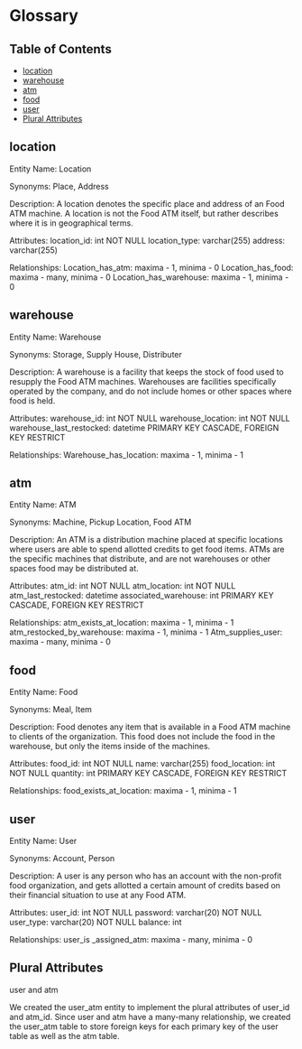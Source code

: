 # Glossary

## Table of Contents

- [location](#location)
- [warehouse](#warehouse)
- [atm](#atm)
- [food](#food)
- [user](#user)
- [Plural Attributes](#plural-attributes)

## location

Entity Name: Location

Synonyms: Place, Address

Description: A location denotes the specific place and address of an Food ATM machine. A location is not  the Food ATM itself, but rather describes where it is in geographical terms.

Attributes:
location_id: int NOT NULL
location_type: varchar(255)
address: varchar(255)

Relationships:
Location_has_atm: maxima - 1, minima - 0
Location_has_food: maxima - many, minima - 0
Location_has_warehouse: maxima - 1, minima - 0

## warehouse

Entity Name: Warehouse

Synonyms: Storage, Supply House, Distributer

Description: A warehouse is a facility that keeps the stock of food used to resupply the Food ATM machines. Warehouses are facilities specifically operated by the company, and do not include homes or other spaces where food is held.

Attributes:
warehouse_id: int NOT NULL
warehouse_location: int NOT NULL
warehouse_last_restocked: datetime
PRIMARY KEY CASCADE, FOREIGN KEY RESTRICT

Relationships:
Warehouse_has_location: maxima - 1, minima - 1

## atm

Entity Name: ATM

Synonyms: Machine, Pickup Location, Food ATM

Description: An ATM is a distribution machine placed at specific locations where users are able to spend allotted credits to get food items. ATMs are the specific machines that distribute, and are not warehouses or other spaces food may be distributed at.

Attributes:
atm_id: int NOT NULL
atm_location: int NOT NULL
atm_last_restocked: datetime
associated_warehouse: int
PRIMARY KEY CASCADE, FOREIGN KEY RESTRICT

Relationships:
atm_exists_at_location: maxima - 1, minima - 1
atm_restocked_by_warehouse: maxima - 1, minima - 1
Atm_supplies_user: maxima - many, minima - 0

## food

Entity Name: Food

Synonyms: Meal, Item

Description: Food denotes any item that is available in a Food ATM machine to clients of the organization. This food does not include the food in the warehouse, but only the items inside of the machines.

Attributes:
food_id: int NOT NULL
name: varchar(255)
food_location: int NOT NULL
quantity: int
PRIMARY KEY CASCADE, FOREIGN KEY RESTRICT

Relationships:
food_exists_at_location: maxima - 1, minima - 1

## user

Entity Name: User

Synonyms: Account, Person

Description: A user is any person who has an account with the non-profit food organization, and gets allotted a certain amount of credits based on their financial situation to use at any Food ATM.

Attributes:
user_id: int NOT NULL
password: varchar(20) NOT NULL
user_type: varchar(20) NOT NULL
balance: int

Relationships:
user_is _assigned_atm: maxima - many, minima - 0


## Plural Attributes

user and atm

We created the user_atm entity to implement the plural attributes of user_id and atm_id. Since user and atm have a many-many relationship, we created the user_atm table to store foreign keys for each primary key of the user table as well as the atm table.
